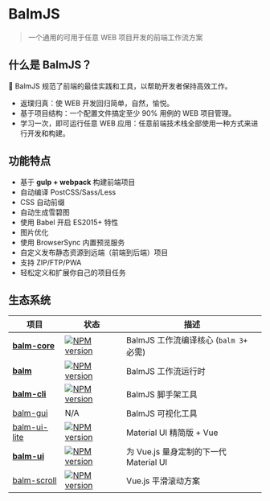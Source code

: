 # BalmJS

> 一个通用的可用于任意 WEB 项目开发的前端工作流方案

## 什么是 BalmJS？

:tada: BalmJS 规范了前端的最佳实践和工具，以帮助开发者保持高效工作。

- 返璞归真：使 WEB 开发回归简单，自然，愉悦。
- 基于项目结构：一个配置文件搞定至少 90% 用例的 WEB 项目管理。
- 学习一次，即可运行任意 WEB 应用：任意前端技术栈全部使用一种方式来进行开发和构建。

## 功能特点

- 基于 **gulp + webpack** 构建前端项目
- 自动编译 PostCSS/Sass/Less
- CSS 自动前缀
- 自动生成雪碧图
- 使用 Babel 开启 ES2015+ 特性
- 图片优化
- 使用 BrowserSync 内置预览服务
- 自定义发布静态资源到远端（前端到后端）项目
- 支持 ZIP/FTP/PWA
- 轻松定义和扩展你自己的项目任务

## 生态系统

| 项目                                                   | 状态                                                   | 描述                                   |
| ------------------------------------------------------ | ------------------------------------------------------ | -------------------------------------- |
| **[balm-core](https://github.com/balmjs/balm)**        | [![NPM version][balm-core-image]][balm-core-url]       | BalmJS 工作流编译核心 (`balm 3+` 必需) |
| **[balm](https://github.com/balmjs/balm)**             | [![NPM version][balm-image]][balm-url]                 | BalmJS 工作流运行时                    |
| **[balm-cli](https://github.com/balmjs/balm-cli)**     | [![NPM version][balm-cli-image]][balm-cli-url]         | BalmJS 脚手架工具                      |
| [balm-gui](https://github.com/balmjs/balm-gui)         | N/A                                                    | BalmJS 可视化工具                      |
| [balm-ui-lite](https://github.com/balmjs/balm-ui-lite) | [![NPM version][balm-ui-lite-image]][balm-ui-lite-url] | Material UI 精简版 + Vue               |
| **[balm-ui](https://github.com/balmjs/balm-ui)**       | [![NPM version][balm-ui-image]][balm-ui-url]           | 为 Vue.js 量身定制的下一代 Material UI |
| [balm-scroll](https://github.com/balmjs/balm-scroll)   | [![NPM version][balm-scroll-image]][balm-scroll-url]   | Vue.js 平滑滚动方案                    |

[balm-core-image]: https://badge.fury.io/js/balm-core.svg
[balm-core-url]: https://npmjs.org/package/balm-core
[balm-image]: https://badge.fury.io/js/balm.svg
[balm-url]: https://npmjs.org/package/balm
[balm-cli-image]: https://badge.fury.io/js/balm-cli.svg
[balm-cli-url]: https://npmjs.org/package/balm-cli
[balm-ui-lite-image]: https://badge.fury.io/js/balm-ui-lite.svg
[balm-ui-lite-url]: https://npmjs.org/package/balm-ui-lite
[balm-ui-image]: https://badge.fury.io/js/balm-ui.svg
[balm-ui-url]: https://npmjs.org/package/balm-ui
[balm-scroll-image]: https://badge.fury.io/js/balm-scroll.svg
[balm-scroll-url]: https://npmjs.org/package/balm-scroll
